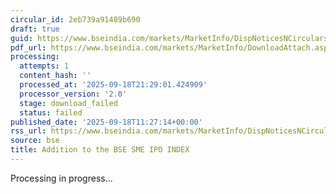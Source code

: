 ```yaml
---
circular_id: 2eb739a91489b690
draft: true
guid: https://www.bseindia.com/markets/MarketInfo/DispNoticesNCirculars.aspx?Noticeid={D0B400A5-A14D-4B9B-88B9-81AA1AD6464A}&noticeno=20250918-27&dt=09/18/2025&icount=27&totcount=63&flag=0
pdf_url: https://www.bseindia.com/markets/MarketInfo/DownloadAttach.aspx?id=20250918-27&attachedId=
processing:
  attempts: 1
  content_hash: ''
  processed_at: '2025-09-18T21:29:01.424909'
  processor_version: '2.0'
  stage: download_failed
  status: failed
published_date: '2025-09-18T11:27:14+00:00'
rss_url: https://www.bseindia.com/markets/MarketInfo/DispNoticesNCirculars.aspx?Noticeid={D0B400A5-A14D-4B9B-88B9-81AA1AD6464A}&noticeno=20250918-27&dt=09/18/2025&icount=27&totcount=63&flag=0
source: bse
title: Addition to the BSE SME IPO INDEX
---
```


Processing in progress...